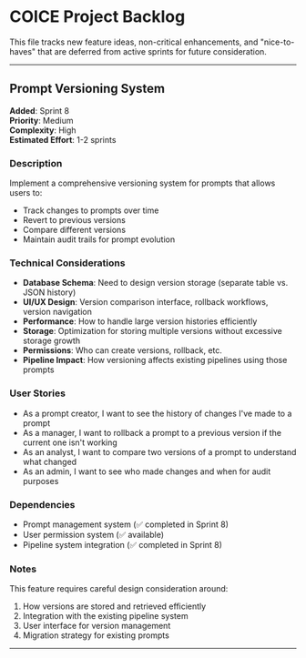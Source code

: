 # COICE Project Backlog

This file tracks new feature ideas, non-critical enhancements, and "nice-to-haves" that are deferred from active sprints for future consideration.

---

## Prompt Versioning System

**Added**: Sprint 8  
**Priority**: Medium  
**Complexity**: High  
**Estimated Effort**: 1-2 sprints  

### Description
Implement a comprehensive versioning system for prompts that allows users to:
- Track changes to prompts over time
- Revert to previous versions
- Compare different versions
- Maintain audit trails for prompt evolution

### Technical Considerations
- **Database Schema**: Need to design version storage (separate table vs. JSON history)
- **UI/UX Design**: Version comparison interface, rollback workflows, version navigation
- **Performance**: How to handle large version histories efficiently
- **Storage**: Optimization for storing multiple versions without excessive storage growth
- **Permissions**: Who can create versions, rollback, etc.
- **Pipeline Impact**: How versioning affects existing pipelines using those prompts

### User Stories
- As a prompt creator, I want to see the history of changes I've made to a prompt
- As a manager, I want to rollback a prompt to a previous version if the current one isn't working
- As an analyst, I want to compare two versions of a prompt to understand what changed
- As an admin, I want to see who made changes and when for audit purposes

### Dependencies
- Prompt management system (✅ completed in Sprint 8)
- User permission system (✅ available)
- Pipeline system integration (✅ completed in Sprint 8)

### Notes
This feature requires careful design consideration around:
1. How versions are stored and retrieved efficiently
2. Integration with the existing pipeline system
3. User interface for version management
4. Migration strategy for existing prompts

---
